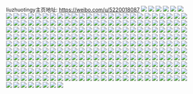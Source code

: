 liuzhuotingy主页地址: https://weibo.com/u/5220018087 
![](https://wx4.sinaimg.cn/mw2000/005HgFa7gy1h8l7giv8zfj30yi22owtc.jpg) 
![](https://wx4.sinaimg.cn/mw2000/005HgFa7gy1h8c0t6toi0j321j2w1e82.jpg) 
![](https://wx4.sinaimg.cn/mw2000/005HgFa7gy1h8avajkkc0j31hv2bix6p.jpg) 
![](https://wx4.sinaimg.cn/mw2000/005HgFa7gy1h8avalbf7uj31ox25x4qq.jpg) 
![](https://wx4.sinaimg.cn/mw2000/005HgFa7gy1h8avao8uj9j31km2784qq.jpg) 
![](https://wx4.sinaimg.cn/mw2000/005HgFa7gy1h8avbbsucvj31sc2dskjm.jpg) 
![](https://wx4.sinaimg.cn/mw2000/005HgFa7gy1h8avbel3k1j31sc2dsb2a.jpg) 
![](https://wx4.sinaimg.cn/mw2000/005HgFa7gy1h8avbgawi7j31oj2ds1ky.jpg) 
![](https://wx4.sinaimg.cn/mw2000/005HgFa7gy1h8avau8t6bj31sc2dsx6p.jpg) 
![](https://wx4.sinaimg.cn/mw2000/005HgFa7gy1h8avasgg5oj31sc2ds1ky.jpg) 
![](https://wx4.sinaimg.cn/mw2000/005HgFa7gy1h8avbt3dnuj31sc2dshdu.jpg) 
![](https://wx4.sinaimg.cn/mw2000/005HgFa7gy1h8avay2sbhj30yi1n2nf5.jpg) 
![](https://wx4.sinaimg.cn/mw2000/005HgFa7gy1h8avb37624j31sc2dse82.jpg) 
![](https://wx4.sinaimg.cn/mw2000/005HgFa7gy1h8avahkde5j31sc2ds7wi.jpg) 
![](https://wx4.sinaimg.cn/mw2000/005HgFa7gy1h8avb76zxsj31sc2ds4qq.jpg) 
![](https://wx4.sinaimg.cn/mw2000/005HgFa7gy1h82vfargdbj326x362kjm.jpg) 
![](https://wx4.sinaimg.cn/mw2000/005HgFa7gy1h82vfdk215j32c0340kjm.jpg) 
![](https://wx4.sinaimg.cn/mw2000/005HgFa7gy1h82vf90srrj32c03401kz.jpg) 
![](https://wx4.sinaimg.cn/mw2000/005HgFa7gy1h82vffx5okj325n2wfu0y.jpg) 
![](https://wx4.sinaimg.cn/mw2000/005HgFa7gy1h7ufu31v5cj30u01sxdsg.jpg) 
![](https://wx4.sinaimg.cn/mw2000/005HgFa7gy1h7ufu3j42aj30u01sx7gf.jpg) 
![](https://wx4.sinaimg.cn/mw2000/005HgFa7gy1h7ufu2gpaij30u01sxqg1.jpg) 
![](https://wx4.sinaimg.cn/mw2000/005HgFa7gy1h7jzwv523tj30h90vwwhd.jpg) 
![](https://wx4.sinaimg.cn/mw2000/005HgFa7gy1h7fhiyvr7mj31pf25x4qq.jpg) 
![](https://wx4.sinaimg.cn/mw2000/005HgFa7gy1h76a25mr93j30u017bjsl.jpg) 
![](https://wx4.sinaimg.cn/mw2000/005HgFa7gy1h76a2665fpj30u0140n2m.jpg) 
![](https://wx4.sinaimg.cn/mw2000/005HgFa7gy1h74yzv5v4hj30rp1fqdwd.jpg) 
![](https://wx4.sinaimg.cn/mw2000/005HgFa7gy1h74z6v4r5yj30sy1ekk96.jpg) 
![](https://wx4.sinaimg.cn/mw2000/005HgFa7gy1h74ka5a6axj30u01syq9f.jpg) 
![](https://wx4.sinaimg.cn/mw2000/005HgFa7gy1h74ka3z3shj30u011ygu5.jpg) 
![](https://wx4.sinaimg.cn/mw2000/005HgFa7gy1h74ka4jjvij30u011fdoy.jpg) 
![](https://wx4.sinaimg.cn/mw2000/005HgFa7gy1h74ka1m8x1j30u012v7bz.jpg) 
![](https://wx4.sinaimg.cn/mw2000/005HgFa7gy1h70byx8nl6j30u01407b4.jpg) 
![](https://wx4.sinaimg.cn/mw2000/005HgFa7gy1h70bywi6n0j30u014045o.jpg) 
![](https://wx4.sinaimg.cn/mw2000/005HgFa7gy1h6wuk1dzzxj31mo1zrahf.jpg) 
![](https://wx4.sinaimg.cn/mw2000/005HgFa7gy1h6udoegckzj31sc2dstzm.jpg) 
![](https://wx4.sinaimg.cn/mw2000/005HgFa7gy1h6udp9sud1j31sc2dsb2a.jpg) 
![](https://wx4.sinaimg.cn/mw2000/005HgFa7gy1h6udputm54j30yi22oe81.jpg) 
![](https://wx4.sinaimg.cn/mw2000/005HgFa7gy1h6q5qtmfh5j32c0340kjm.jpg) 
![](https://wx4.sinaimg.cn/mw2000/005HgFa7gy1h6h534f9rgj32dr36cb2b.jpg) 
![](https://wx4.sinaimg.cn/mw2000/005HgFa7gy1h6h4xzdedaj3269340goz.jpg) 
![](https://wx4.sinaimg.cn/mw2000/005HgFa7gy1h6h4y0ewaoj31zk340ahm.jpg) 
![](https://wx4.sinaimg.cn/mw2000/005HgFa7gy1h6axy4xofcj30u0190dgb.jpg) 
![](https://wx4.sinaimg.cn/mw2000/005HgFa7gy1h62slhx0bij32c034016g.jpg) 
![](https://wx4.sinaimg.cn/mw2000/005HgFa7gy1h62slvwy8qj31ma1r74qp.jpg) 
![](https://wx4.sinaimg.cn/mw2000/005HgFa7gy1h62slritljj32c03407wi.jpg) 
![](https://wx4.sinaimg.cn/mw2000/005HgFa7gy1h62sltrxaij32c0340x6q.jpg) 
![](https://wx4.sinaimg.cn/mw2000/005HgFa7gy1h62sluwr9gj31il1ip7ul.jpg) 
![](https://wx4.sinaimg.cn/mw2000/005HgFa7gy1h62slp2qlqj32c0340qv5.jpg) 
![](https://wx4.sinaimg.cn/mw2000/005HgFa7gy1h62slj3hoqj30yi1owwgj.jpg) 
![](https://wx4.sinaimg.cn/mw2000/005HgFa7gy1h62sljy7owj30yi1oqgni.jpg) 
![](https://wx4.sinaimg.cn/mw2000/005HgFa7gy1h62slkv5v6j30yi1ofjtf.jpg) 
![](https://wx4.sinaimg.cn/mw2000/005HgFa7gy1h62sllnj2dj30yi1nzdi3.jpg) 
![](https://wx4.sinaimg.cn/mw2000/005HgFa7gy1h5w2vvfzrlj30sz148q5u.jpg) 
![](https://wx4.sinaimg.cn/mw2000/005HgFa7gy1h5q8ba4mspj31kw2ddhdu.jpg) 
![](https://wx4.sinaimg.cn/mw2000/005HgFa7gy1h5q8b7u5poj31kw2ddhdu.jpg) 
![](https://wx4.sinaimg.cn/mw2000/005HgFa7gy1h5q8bbfn2uj31kw1kwqv5.jpg) 
![](https://wx4.sinaimg.cn/mw2000/005HgFa7gy1h5murz4mghj30sg16odw8.jpg) 
![](https://wx4.sinaimg.cn/mw2000/005HgFa7gy1h5knvnuzk3j30u01sx18j.jpg) 
![](https://wx4.sinaimg.cn/mw2000/005HgFa7gy1h5knvn1sxpj30u01c2qgi.jpg) 
![](https://wx4.sinaimg.cn/mw2000/005HgFa7gy1h5enki4w5tj31vl2pqqv5.jpg) 
![](https://wx4.sinaimg.cn/mw2000/005HgFa7gy1h5enkfhsdfj31u12ssx6p.jpg) 
![](https://wx4.sinaimg.cn/mw2000/005HgFa7gy1h5enkh1nfjj31xe2sl4qq.jpg) 
![](https://wx4.sinaimg.cn/mw2000/005HgFa7gy1h5enkdly80j31sc2dse82.jpg) 
![](https://wx4.sinaimg.cn/mw2000/005HgFa7gy1h5enly6lygj32c036aqv6.jpg) 
![](https://wx4.sinaimg.cn/mw2000/005HgFa7gy1h5enkvc6sgj320m340u0y.jpg) 
![](https://wx4.sinaimg.cn/mw2000/005HgFa7gy1h5ba4nh19bj30yi1f2qo4.jpg) 
![](https://wx4.sinaimg.cn/mw2000/005HgFa7gy1h5ba4lb3rjj30yi1f4h43.jpg) 
![](https://wx4.sinaimg.cn/mw2000/005HgFa7gy1h5ba4oplhcj31kw2dce82.jpg) 
![](https://wx4.sinaimg.cn/mw2000/005HgFa7gy1h5ba4mxcw8j30yi1fv7pu.jpg) 
![](https://wx4.sinaimg.cn/mw2000/005HgFa7gy1h5ba4lt37cj30yi1fe7mz.jpg) 
![](https://wx4.sinaimg.cn/mw2000/005HgFa7gy1h5ba4knspcj31kw2dce82.jpg) 
![](https://wx4.sinaimg.cn/mw2000/005HgFa7gy1h57e6q24i9j30u01kgh61.jpg) 
![](https://wx4.sinaimg.cn/mw2000/005HgFa7gy1h57e6opresj30tz1l7k66.jpg) 
![](https://wx4.sinaimg.cn/mw2000/005HgFa7gy1h57e5om65kj30so0u0qer.jpg) 
![](https://wx4.sinaimg.cn/mw2000/005HgFa7gy1h57e5zai71j316h16hqi7.jpg) 
![](https://wx4.sinaimg.cn/mw2000/005HgFa7gy1h56e4l5wvwj30ts1nqwod.jpg) 
![](https://wx4.sinaimg.cn/mw2000/005HgFa7gy1h50brzuo58j31by1zx1kx.jpg) 
![](https://wx4.sinaimg.cn/mw2000/005HgFa7gy1h50bs3k2cnj31by1zxe81.jpg) 
![](https://wx4.sinaimg.cn/mw2000/005HgFa7gy1h50bs7ejqxj31c02004qq.jpg) 
![](https://wx4.sinaimg.cn/mw2000/005HgFa7gy1h50bs8nbo0j30yi1fu7si.jpg) 
![](https://wx4.sinaimg.cn/mw2000/005HgFa7gy1h4wxo7ircfj30ok0ovq5o.jpg) 
![](https://wx4.sinaimg.cn/mw2000/005HgFa7gy1h4tdz3jrb1j30u014047x.jpg) 
![](https://wx4.sinaimg.cn/mw2000/005HgFa7gy1h4tdz2ucrqj30u0140k0v.jpg) 
![](https://wx4.sinaimg.cn/mw2000/005HgFa7gy1h4scd8z3w9j31o02804qp.jpg) 
![](https://wx4.sinaimg.cn/mw2000/005HgFa7gy1h4onuhqm9bj30u03xuww1.jpg) 
![](https://wx4.sinaimg.cn/mw2000/005HgFa7gy1h4ji1rpplaj30lx0l0ai0.jpg) 
![](https://wx4.sinaimg.cn/mw2000/005HgFa7gy1h4ji1ti80hj317f1dq7h4.jpg) 
![](https://wx4.sinaimg.cn/mw2000/005HgFa7gy1h4ji1viverj30xc2ry161.jpg) 
![](https://wx4.sinaimg.cn/mw2000/005HgFa7gy1h4ji6yjfq7j30u01sx7nh.jpg) 
![](https://wx4.sinaimg.cn/mw2000/005HgFa7gy1h4ji2au0qlj30yi22okjm.jpg) 
![](https://wx4.sinaimg.cn/mw2000/005HgFa7gy1h4co3npvg9j30uk4wukjm.jpg) 
![](https://wx4.sinaimg.cn/mw2000/005HgFa7gy1h4co3rzouaj30uk4cm1kz.jpg) 
![](https://wx4.sinaimg.cn/mw2000/005HgFa7gy1h4co2xlerxj31sc2dse82.jpg) 
![](https://wx4.sinaimg.cn/mw2000/005HgFa7gy1h4co3ysiwjj31sc2dsx6q.jpg) 
![](https://wx4.sinaimg.cn/mw2000/005HgFa7gy1h4co31xtw6j30u0134dsv.jpg) 
![](https://wx4.sinaimg.cn/mw2000/005HgFa7gy1h4co32omjlj30rk170h3f.jpg) 
![](https://wx4.sinaimg.cn/mw2000/005HgFa7gy1h4cocc8p6mj30yi0slte1.jpg) 
![](https://wx4.sinaimg.cn/mw2000/005HgFa7gy1h48gxm6ouxj30u01sy4a7.jpg) 
![](https://wx4.sinaimg.cn/mw2000/005HgFa7gy1h45jtlfonvj30u01d3n5e.jpg) 
![](https://wx4.sinaimg.cn/mw2000/005HgFa7gy1h3x55esnc6j30u0140gsc.jpg) 
![](https://wx4.sinaimg.cn/mw2000/005HgFa7gy1h3ts2x9wiyj30yi0q17be.jpg) 
![](https://wx4.sinaimg.cn/mw2000/005HgFa7gy1h3ts3g6watj30yi0r07bd.jpg) 
![](https://wx4.sinaimg.cn/mw2000/005HgFa7gy1h3rqqqrellj31ez0yik5x.jpg) 
![](https://wx4.sinaimg.cn/mw2000/005HgFa7gy1h3rqrbkjs5j31sc2ds7wi.jpg) 
![](https://wx4.sinaimg.cn/mw2000/005HgFa7gy1h3rqqyjmzhj31kw2dcb2a.jpg) 
![](https://wx4.sinaimg.cn/mw2000/005HgFa7gy1h3rqr1brdfj31kw2dcb2a.jpg) 
![](https://wx4.sinaimg.cn/mw2000/005HgFa7gy1h3rqr5ph6jj31kw2dchdu.jpg) 
![](https://wx4.sinaimg.cn/mw2000/005HgFa7gy1h3hcl65h6tj32c033y4qt.jpg) 
![](https://wx4.sinaimg.cn/mw2000/005HgFa7gy1h3hcl9egztj32c033ye83.jpg) 
![](https://wx4.sinaimg.cn/mw2000/005HgFa7gy1h3crtgu7p8j30y80sdjyl.jpg) 
![](https://wx4.sinaimg.cn/mw2000/005HgFa7gy1h3bnz2yv25j32b41je1ky.jpg) 
![](https://wx4.sinaimg.cn/mw2000/005HgFa7gy1h35ggout8jj320h2uvx6p.jpg) 
![](https://wx4.sinaimg.cn/mw2000/005HgFa7gy1h35gh61t4lj30yi22o1ky.jpg) 
![](https://wx4.sinaimg.cn/mw2000/005HgFa7gy1h317kd0f25j30wt12cai5.jpg) 
![](https://wx4.sinaimg.cn/mw2000/005HgFa7gy1h2v2ux4a1wj30u01gkq9d.jpg) 
![](https://wx4.sinaimg.cn/mw2000/005HgFa7gy1h2v2uyl074j30u01f3jxv.jpg) 
![](https://wx4.sinaimg.cn/mw2000/005HgFa7gy1h2snbuu90mj30xc2oqk5c.jpg) 
![](https://wx4.sinaimg.cn/mw2000/005HgFa7gy1h2s0x08jkpj30tp0dcdio.jpg) 
![](https://wx4.sinaimg.cn/mw2000/005HgFa7gy1h2s151ws3rj30u00jlwhk.jpg) 
![](https://wx4.sinaimg.cn/mw2000/005HgFa7gy1h2rk3dd3huj31400u0tgx.jpg) 
![](https://wx4.sinaimg.cn/mw2000/005HgFa7gy1h2rk3ee7nsj30u00u0jxu.jpg) 
![](https://wx4.sinaimg.cn/mw2000/005HgFa7gy1h2rk3fb6h1j31410u0n4j.jpg) 
![](https://wx4.sinaimg.cn/mw2000/005HgFa7gy1h2p6lo32d5j30yi22oe81.jpg) 
![](https://wx4.sinaimg.cn/mw2000/005HgFa7gy1h2ir4wdzw5j323f2oihdt.jpg) 
![](https://wx4.sinaimg.cn/mw2000/005HgFa7gy1h2ir4uxezhj324q2w9hdt.jpg) 
![](https://wx4.sinaimg.cn/mw2000/005HgFa7gy1h21dg27qo9j31910u0gqm.jpg) 
![](https://wx4.sinaimg.cn/mw2000/005HgFa7gy1h1tf6te85xj30u016ctf9.jpg) 
![](https://wx4.sinaimg.cn/mw2000/005HgFa7gy1h1tf6tw6x1j30u01csqb6.jpg) 
![](https://wx4.sinaimg.cn/mw2000/005HgFa7gy1h1tf6uaow4j30u01amn4q.jpg) 
![](https://wx4.sinaimg.cn/mw2000/005HgFa7gy1h1tf6up1enj30u01640z0.jpg) 
![](https://wx4.sinaimg.cn/mw2000/005HgFa7gy1h1tf6v8bktj30u01dydmb.jpg) 
![](https://wx4.sinaimg.cn/mw2000/005HgFa7gy1h1tf6syov9j30u01f6wlf.jpg) 
![](https://wx4.sinaimg.cn/mw2000/005HgFa7gy1h1tf6vpw8xj30u01uutq6.jpg) 
![](https://wx4.sinaimg.cn/mw2000/005HgFa7gy1h1r2sbtwadj31400u0wnt.jpg) 
![](https://wx4.sinaimg.cn/mw2000/005HgFa7gy1h1r2scidosj31400u047y.jpg) 
![](https://wx4.sinaimg.cn/mw2000/005HgFa7gy1h1r2sdiwa0j30u019an8c.jpg) 
![](https://wx4.sinaimg.cn/mw2000/005HgFa7gy1h1r2seedmqj30u0196n93.jpg) 
![](https://wx4.sinaimg.cn/mw2000/005HgFa7gy1h1r2sgccd3j30tu17gtgj.jpg) 
![](https://wx4.sinaimg.cn/mw2000/005HgFa7gy1h1o07cgn7cj30u00u0gpb.jpg) 
![](https://wx4.sinaimg.cn/mw2000/005HgFa7gy1h15z3z7ptqj30u01e845m.jpg) 
![](https://wx4.sinaimg.cn/mw2000/005HgFa7gy1h15z3zmjfnj30t01a7jxo.jpg) 
![](https://wx4.sinaimg.cn/mw2000/005HgFa7gy1h15z404sj0j30u01aegrq.jpg) 
![](https://wx4.sinaimg.cn/mw2000/005HgFa7gy1h15z40lkglj30t21aqwkg.jpg) 
![](https://wx4.sinaimg.cn/mw2000/005HgFa7gy1h15z419fmlj30u0165tev.jpg) 
![](https://wx4.sinaimg.cn/mw2000/005HgFa7gy1h15z41v2s2j30u016kwkd.jpg) 
![](https://wx4.sinaimg.cn/mw2000/005HgFa7gy1h15z42kirxj30u018j12a.jpg) 
![](https://wx4.sinaimg.cn/mw2000/005HgFa7gy1h15z3yr1pvj30u018sdp6.jpg) 
![](https://wx4.sinaimg.cn/mw2000/005HgFa7gy1h10d9rruayj30tz10r430.jpg) 
![](https://wx4.sinaimg.cn/mw2000/005HgFa7gy1h0y83jhyxdj30u01907d2.jpg) 
![](https://wx4.sinaimg.cn/mw2000/005HgFa7gy1h0y83jzjtpj30u01c37ez.jpg) 
![](https://wx4.sinaimg.cn/mw2000/005HgFa7gy1h0y83kdgs6j30u01amgst.jpg) 
![](https://wx4.sinaimg.cn/mw2000/005HgFa7gy1h0y83kyzgnj30u019hdrn.jpg) 
![](https://wx4.sinaimg.cn/mw2000/005HgFa7gy1h0y83lfwe1j30u01buwnr.jpg) 
![](https://wx4.sinaimg.cn/mw2000/005HgFa7gy1h0y83lu0jpj30u01bctga.jpg) 
![](https://wx4.sinaimg.cn/mw2000/005HgFa7gy1h0y83m5y6sj30u01du7dp.jpg) 
![](https://wx4.sinaimg.cn/mw2000/005HgFa7gy1h0y83mkhfbj30u01bp7g4.jpg) 
![](https://wx4.sinaimg.cn/mw2000/005HgFa7gy1h0x06hrssbj30ts12xwmp.jpg) 
![](https://wx4.sinaimg.cn/mw2000/005HgFa7gy1h0x06i7jfoj30t10zn437.jpg) 
![](https://wx4.sinaimg.cn/mw2000/005HgFa7gy1h0x06inng6j30u012rwn6.jpg) 
![](https://wx4.sinaimg.cn/mw2000/005HgFa7gy1h0x06j2xpdj30qo0qozmv.jpg) 
![](https://wx4.sinaimg.cn/mw2000/005HgFa7gy1h0x06henc3j30rn1egn5l.jpg) 
![](https://wx4.sinaimg.cn/mw2000/005HgFa7gy1h0x06jrp3nj30rs14k7dw.jpg) 
![](https://wx4.sinaimg.cn/mw2000/005HgFa7gy1h0x06kd3uzj30u00u0tc8.jpg) 
![](https://wx4.sinaimg.cn/mw2000/005HgFa7gy1h0x06l00jkj30u0140agt.jpg) 
![](https://wx4.sinaimg.cn/mw2000/005HgFa7gy1h0apfwjcolj30u0181ai1.jpg) 
![](https://wx4.sinaimg.cn/mw2000/005HgFa7gy1h0apfw8lluj30k00qomya.jpg) 
![](https://wx4.sinaimg.cn/mw2000/005HgFa7gy1h0apfwxyvdj30u016uahg.jpg) 
![](https://wx4.sinaimg.cn/mw2000/005HgFa7gy1h069fea3m3j30v80u0n33.jpg) 
![](https://wx4.sinaimg.cn/mw2000/005HgFa7gy1h069ff62vrj30wz0u0dm7.jpg) 
![](https://wx4.sinaimg.cn/mw2000/005HgFa7gy1gzzhor8aquj30p30hogp7.jpg) 
![](https://wx4.sinaimg.cn/mw2000/005HgFa7gy1gzzhorjv6qj30om0i0wic.jpg) 
![](https://wx4.sinaimg.cn/mw2000/005HgFa7gy1gzzhosxf08j30p30hwgpe.jpg) 
![](https://wx4.sinaimg.cn/mw2000/005HgFa7gy1gzzhoteuehj30ov0i0acd.jpg) 
![](https://wx4.sinaimg.cn/mw2000/005HgFa7gy1gzzhotu9mmj30oo0i1tbp.jpg) 
![](https://wx4.sinaimg.cn/mw2000/005HgFa7gy1gzzhou9op3j30ok0i1juc.jpg) 
![](https://wx4.sinaimg.cn/mw2000/005HgFa7gy1gzzhoumth2j30ol0i0n0k.jpg) 
![](https://wx4.sinaimg.cn/mw2000/005HgFa7gy1gzzhoskorvj30pf0gwjt5.jpg) 
![](https://wx4.sinaimg.cn/mw2000/005HgFa7gy1gzzhoqypyej30o70hfwgi.jpg) 
![](https://wx4.sinaimg.cn/mw2000/005HgFa7gy1gzzhfi70nvj30yi0kuq5c.jpg) 
![](https://wx4.sinaimg.cn/mw2000/005HgFa7gy1gztm5xz9noj30u01sy7cg.jpg) 
![](https://wx4.sinaimg.cn/mw2000/005HgFa7gy1gzr24rjcqxj30u10u0ai8.jpg) 
![](https://wx4.sinaimg.cn/mw2000/005HgFa7gy1gzm4cdokhij30yi0qkdjm.jpg) 
![](https://wx4.sinaimg.cn/mw2000/005HgFa7gy1gzlhyh6fivj30u00u00z2.jpg) 
![](https://wx4.sinaimg.cn/mw2000/005HgFa7gy1gzlhycu1kyj30u01hc13q.jpg) 
![](https://wx4.sinaimg.cn/mw2000/005HgFa7gy1gzehn1838cj30u013ztks.jpg) 
![](https://wx4.sinaimg.cn/mw2000/005HgFa7gy1gzehn5qtk6j30u013zqdo.jpg) 
![](https://wx4.sinaimg.cn/mw2000/005HgFa7gy1gzehn96kupj30u013zn85.jpg) 
![](https://wx4.sinaimg.cn/mw2000/005HgFa7gy1gzehncgj1jj30u013zakz.jpg) 
![](https://wx4.sinaimg.cn/mw2000/005HgFa7gy1gzehnfo2ntj30u013zwpw.jpg) 
![](https://wx4.sinaimg.cn/mw2000/005HgFa7gy1gzehnkcdwzj30u01o0h16.jpg) 
![](https://wx4.sinaimg.cn/mw2000/005HgFa7gy1gzehnw8ochj30u02i0qp8.jpg) 
![](https://wx4.sinaimg.cn/mw2000/005HgFa7gy1gz50by5wpij30u03c01aw.jpg) 
![](https://wx4.sinaimg.cn/mw2000/005HgFa7gy1gz4sk9hqm2j30uk48s7wh.jpg) 
![](https://wx4.sinaimg.cn/mw2000/005HgFa7gy1gz4sk8gadqj30uk5xw1ky.jpg) 
![](https://wx4.sinaimg.cn/mw2000/005HgFa7gy1gz1x3bwuonj30u01sywqv.jpg) 
![](https://wx4.sinaimg.cn/mw2000/005HgFa7gy1gyxrdo1rdjj30u01bd100.jpg) 
![](https://wx4.sinaimg.cn/mw2000/005HgFa7gy1gyvj8gjrlnj30u01sxdq1.jpg) 
![](https://wx4.sinaimg.cn/mw2000/005HgFa7gy1gyvj8nomjnj30u01syk2g.jpg) 
![](https://wx4.sinaimg.cn/mw2000/005HgFa7gy1gyvj8uw6qmj30u01sygw9.jpg) 
![](https://wx4.sinaimg.cn/mw2000/005HgFa7gy1gyqcjlcbkoj31gr23cquh.jpg) 
![](https://wx4.sinaimg.cn/mw2000/005HgFa7gy1gyqcjpmdm7j31d71zob29.jpg) 
![](https://wx4.sinaimg.cn/mw2000/005HgFa7gy1gyqcjk07mlj31f31tv7wh.jpg) 
![](https://wx4.sinaimg.cn/mw2000/005HgFa7gy1gyqcjqtwfhj315o2mje81.jpg) 
![](https://wx4.sinaimg.cn/mw2000/005HgFa7gy1gyqcjsei5mj315o2cyb29.jpg) 
![](https://wx4.sinaimg.cn/mw2000/005HgFa7gy1gyqcju0q6ij31dk22ce81.jpg) 
![](https://wx4.sinaimg.cn/mw2000/005HgFa7gy1gyqcjx0a39j31kw2dcu0x.jpg) 
![](https://wx4.sinaimg.cn/mw2000/005HgFa7gy1gypkrrlrd8j318v1wh4qp.jpg) 
![](https://wx4.sinaimg.cn/mw2000/005HgFa7gy1gypkr8fl3zj31kw2dckjl.jpg) 
![](https://wx4.sinaimg.cn/mw2000/005HgFa7gy1gynjxhascdj31151juh56.jpg) 
![](https://wx4.sinaimg.cn/mw2000/005HgFa7gy1gykfxlo1tyj30yi0mlwpi.jpg) 
![](https://wx4.sinaimg.cn/mw2000/005HgFa7gy1gykfxl0o9dj31qg2js7wh.jpg) 
![](https://wx4.sinaimg.cn/mw2000/005HgFa7gy1gykfxo6qqhj32jd2bc7wi.jpg) 
![](https://wx4.sinaimg.cn/mw2000/005HgFa7gy1gykfxjm5n6j32dc1kw7wi.jpg) 
![](https://wx4.sinaimg.cn/mw2000/005HgFa7gy1gykfxx7nqyj31n51k67wh.jpg) 
![](https://wx4.sinaimg.cn/mw2000/005HgFa7gy1gykfxsitn2j31ws1kvnpd.jpg) 
![](https://wx4.sinaimg.cn/mw2000/005HgFa7gy1gykfxzvednj32dc1kw1ky.jpg) 
![](https://wx4.sinaimg.cn/mw2000/005HgFa7gy1gykfxqslmnj32dc1kw4qq.jpg) 
![](https://wx4.sinaimg.cn/mw2000/005HgFa7gy1gykfxvgwx5j32dc1kw4qq.jpg) 
![](https://wx4.sinaimg.cn/mw2000/005HgFa7gy1gyax5bbewvj32c0340npd.jpg) 
![](https://wx4.sinaimg.cn/mw2000/005HgFa7gy1gyax5elvldj322f2ulhdv.jpg) 
![](https://wx4.sinaimg.cn/mw2000/005HgFa7gy1gyax5jcbi0j32c0340e82.jpg) 
![](https://wx4.sinaimg.cn/mw2000/005HgFa7gy1gxza5kvjecj30rs0ku795.jpg) 
![](https://wx4.sinaimg.cn/mw2000/005HgFa7gy1gxza9dxi08j30yi1co7kk.jpg) 
![](https://wx4.sinaimg.cn/mw2000/005HgFa7gy1gxza83i8n5j30rs0kutdc.jpg) 
![](https://wx4.sinaimg.cn/mw2000/005HgFa7gy1gxieuc5l49j30ur19hk2t.jpg) 
![](https://wx4.sinaimg.cn/mw2000/005HgFa7gy1gxieu8m8nvj30wr1anqj3.jpg) 
![](https://wx4.sinaimg.cn/mw2000/005HgFa7gy1gxieu7rsjtj30w41agwts.jpg) 
![](https://wx4.sinaimg.cn/mw2000/005HgFa7gy1gxieu9ikzzj30ud19rdqv.jpg) 
![](https://wx4.sinaimg.cn/mw2000/005HgFa7gy1gxieubdkl7j31tf2q8x6p.jpg) 
![](https://wx4.sinaimg.cn/mw2000/005HgFa7gy1gxieucur1kj30sn18uk5b.jpg) 
![](https://wx4.sinaimg.cn/mw2000/005HgFa7gy1gxfo29htpxj31bm1zfkjl.jpg) 
![](https://wx4.sinaimg.cn/mw2000/005HgFa7gy1gxfo2avzegj31k92ce4qq.jpg) 
![](https://wx4.sinaimg.cn/mw2000/005HgFa7gy1gxfo2658ymj310f1inqk2.jpg) 
![](https://wx4.sinaimg.cn/mw2000/005HgFa7gy1gxfo27uwq1j31kw2dchdt.jpg) 
![](https://wx4.sinaimg.cn/mw2000/005HgFa7gy1gxfo2bpm0gj312o1kctqq.jpg) 
![](https://wx4.sinaimg.cn/mw2000/005HgFa7gy1gxfo2c3yu0j313z1ko7nk.jpg) 
![](https://wx4.sinaimg.cn/mw2000/005HgFa7gy1gws8k5xub7j31mr2lonpd.jpg) 
![](https://wx4.sinaimg.cn/mw2000/005HgFa7gy1gws8k48q27j31f32bihdt.jpg) 
![](https://wx4.sinaimg.cn/mw2000/005HgFa7gy1gws8k7qy40j31l72o7e81.jpg) 
![](https://wx4.sinaimg.cn/mw2000/005HgFa7gy1gws8kc25h3j31el2f1hdt.jpg) 
![](https://wx4.sinaimg.cn/mw2000/005HgFa7gy1gws8kab76dj31kw2aikjl.jpg) 
![](https://wx4.sinaimg.cn/mw2000/005HgFa7gy1gws8kcn3p6j31fe23xnmh.jpg) 
![](https://wx4.sinaimg.cn/mw2000/005HgFa7gy1gws8kdjvtrj32c0340e81.jpg) 
![](https://wx4.sinaimg.cn/mw2000/005HgFa7gy1gwbepqhqkpj31sc2ds1j5.jpg) 
![](https://wx4.sinaimg.cn/mw2000/005HgFa7gy1gwbepjtw1bj31sc2ds1ky.jpg) 
![](https://wx4.sinaimg.cn/mw2000/005HgFa7gy1gwbepnj2ztj31sc2dshdu.jpg) 
![](https://wx4.sinaimg.cn/mw2000/005HgFa7gy1gwbeppbustj31sc2ds4qq.jpg) 
![](https://wx4.sinaimg.cn/mw2000/005HgFa7gy1gwbeplattjj31sc2ds1ky.jpg) 
![](https://wx4.sinaimg.cn/mw2000/005HgFa7gy1gvvx43dv5zj31z42ms1kz.jpg) 
![](https://wx4.sinaimg.cn/mw2000/005HgFa7gy1gvocg68fy1j61b123phdt02.jpg) 
![](https://wx4.sinaimg.cn/mw2000/005HgFa7gy1gvocg810rnj61f21y7e8102.jpg) 
![](https://wx4.sinaimg.cn/mw2000/005HgFa7gy1gv60njo9rfj625o2vlkjn02.jpg) 
![](https://wx4.sinaimg.cn/mw2000/005HgFa7gy1gv60nnd376j62c033z7wl02.jpg) 
![](https://wx4.sinaimg.cn/mw2000/005HgFa7gy1gv60nr7dbyj62c033zu1002.jpg) 
![](https://wx4.sinaimg.cn/mw2000/005HgFa7gy1gv60nvrbodj62c033yqv802.jpg) 
![](https://wx4.sinaimg.cn/mw2000/005HgFa7gy1gv60nzirf9j626f2wk7wk02.jpg) 
![](https://wx4.sinaimg.cn/mw2000/005HgFa7gy1gv60o2l30dj62c0340kjn02.jpg) 
![](https://wx4.sinaimg.cn/mw2000/005HgFa7gy1gv60o5i4h2j62c033z4qt02.jpg) 
![](https://wx4.sinaimg.cn/mw2000/005HgFa7gy1gv60ngcghaj62c033zb2c02.jpg) 
![](https://wx4.sinaimg.cn/mw2000/005HgFa7gy1gv60o8gn6nj62c033z4qs02.jpg) 
![](https://wx4.sinaimg.cn/mw2000/005HgFa7gy1gv60oatntvj61ym2qg7wj02.jpg) 
![](https://wx4.sinaimg.cn/mw2000/005HgFa7gy1gv60od798ij626u2q9npe02.jpg) 
![](https://wx4.sinaimg.cn/mw2000/005HgFa7gy1gv4p16du29j60yi22o1kx02.jpg) 
